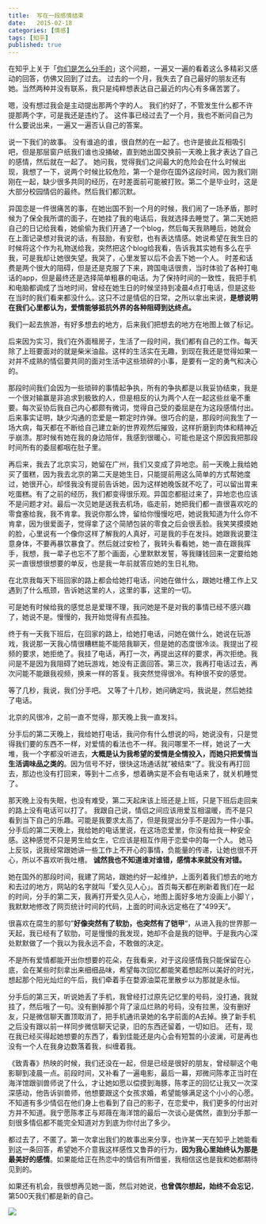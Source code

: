 ```yaml
---
title:  写在一段感情结束
date:   2015-02-18
categories: [情感]
tags: [知乎]
published: true
---
```

在知乎上关于「[你们是怎么分手的][1]」这个问题，一遍又一遍的看着这么多精彩又感动的回答，仿佛又回到了过去。
过去的一个月，我失去了自己最好的朋友还有她。当然两种并没有联系，我只是纯粹想表达自己最近的内心有多痛苦罢了。

嗯，没有想过我会是主动提出那两个字的人。
我们约好了，不管发生什么都不许提那两个字，可是我还是违约了。
这件事已经过去了一个月，我也不断问自己为什么要说出来，一遍又一遍否认自己的答案。

说一下我们的故事。
没有谁追的谁，很自然的在一起了。也许是彼此互相吸引吧，但是那层窗户纸我们谁也没捅破，直到她出国交换前一天晚上我才表达了自己的感情，然后就在一起了。
她问我，觉得我们之间最大的危险会在什么时候出现，我想了一下，说两个时候比较危险，第一个是你在国外这段时间，因为我们刚刚在一起，缺少很多共同的经历，在时差面前可能被打败。第二个是毕业时，这是大部分校园情侣的最终。然后我们都沉默。

异国恋是一件很痛苦的事，在她出国不到一个月的时候，我们闹了一场矛盾，那时候为了保全我所谓的面子，在她挂了我的电话后，我就选择去睡觉了。第二天她把自己的日记给我看，她偷偷为我们开通了一个blog，然后每天我熟睡后，她就会在上面记录想对我说的话，有鼓励，有安慰，也有表达情感。她说希望在我生日的时候将这个作为礼物送给我，突然把这个blog给我看，告诉我其实她有多么在乎我，可是我却让她很失望。我哭了，心里发誓以后不会丢下她一个人。
时差和话费是两个很大的阻碍，但是还是克服了下来，跨国电话很贵，当时体验了各种打电话的app，但是最终还是选择简单粗暴的电话。为了保持时间的一致性，我把手机和电脑都调成了当地时间，曾经在她生日的时候坚持到凌晨4点打电话，但是这些在当时的我们看来都没什么。这只不过是情侣的日常。之所以拿出来说，**是想说明在我们心里都认为，爱情能够抵抗外界的各种阻碍到达终点。**

我们一起去旅游，有好多想去的地方，后来我们把想去的地方在地图上做了标记。

后来因为实习，我们在外面租房子，生活了一段时间，我们都有自己的工作。每天除了上班要面对的就是柴米油盐。这样的生活实在无趣，到现在我还是觉得如果一对并不成熟的情侣要共同的面对生活中这些琐碎的小事，是要有一定的勇气和决心的。

那段时间我们会因为一些琐碎的事情起争执，所有的争执都是以我妥协结束，我是一个很对输赢是非追求到极致的人，但是相反的认为两个人在一起这些丝毫不重要。每次妥协后我自己内心都颇有微词，觉得自己受的委屈是在为这段感情付出。后来事实证明，缺少沟通的恋爱是一颗定时炸弹。很巧合的是，那段时间我生了一场大病，每天都在不断给自己建立新的世界观然后摧毁，这样折磨到肉体和精神近乎崩溃。那时候有她在我的身边陪伴，我感到很暖心，可能也是这个原因我把那段时间所有的委屈都咽在肚子里。

再后来，我去了北京实习，她留在广州，我们又变成了异地恋。前一天晚上我给她买了蛋糕，因为我去北京的第二天是她生日，只能提前用这么简单的方式帮她度过，她很开心，却怪我没有提前告诉她，因为这样她晚饭就不吃了，可以留出胃来吃蛋糕。有了之前的经历，我们都变得很乐观。异国恋都挺过来了，异地恋也应该不是问题才对。最后一次见她是送我去机场，临走前，她把我们都一直很喜欢吃的零食塞给我，我不肯拿。我说你那么馋，留给你慢慢吃吧，她说我知道为什么你不肯拿，因为很爱面子，觉得拿了这个简陋包装的零食之后会很丢脸。我笑笑摸摸她的脸，心里说有一个像你这样了解我的人真好，可是我的手在发抖。她跟我说要注意身体，不要再暴饮暴食了。然后就过安检了，我转头看看她，她一直在跟我挥手，我想，我一辈子也忘不了那个画面，心里默默发誓，等我赚钱回来一定要给她买一直很想很想要的单反，也是我一年前就答应她的生日礼物。

在北京我每天下班回家的路上都会给她打电话，问她在做什么，跟她吐槽工作上又遇到了什么瓶颈，告诉她这里的人，这里的事，这里的一切。

可是她有时候给我的感觉总是爱理不理，我问她是不是对我的事情已经不感兴趣了，她说不是。慢慢的，我开始觉得有点孤独。

终于有一天我下班后，在回家的路上，给她打电话，问她在做什么，她说在玩游戏，我说那一天我心情很糟糕能不能陪我聊天，但是她的态度很冷淡。我提出了视频的要求，她拒绝了。我挂了电话，再打一次，再提出这样的要求，再次拒绝。我问是不是因为我阻碍了她玩游戏，她没有正面回答。第三次，我再打电话过去，再次问能不能跟我视频，换来一样的答复。我突然觉得很冷。有种很不安的感觉。

等了几秒，我说，我们分手吧。
又等了十几秒，她问确定吗，我说是，然后她挂了电话。

北京的风很冷，之前一直不觉得，那天晚上我一直发抖。

分手后的第二天晚上，我给她打电话，我问你有什么想说的吗，她说没有，只是觉得我们要的东西不一样，对爱情的看法也不一样。我问哪里不一样，她说了一大堆，我一个字都没听进去，**大概是认为我希望的爱情是全情投入，而她只把爱情当生活调味品之类的**。因为信号不好，很快这场通话就”被结束“了。我没有再打回去，那边也没有打回来，等到十二点多，想着确实是不会有电话来了，就关机睡觉了。

那天晚上没有失眠，也没有难受，第二天起床该上班还是上班，只是下班后走回来的路上没有电话可以打了。
我跟自己说，情侣之间应该用爱互相温暖，而不是只看到当下自己的乐趣。可能是我要求太高了，但是我提出分手不是因为一件小事。分手后的第二天晚上，我给她的电话里说，在这场恋爱里，你没有给我一种安全感。这种感觉不只是男生给女生，它应该是相互作用于恋爱中的每一个人。
她马上反驳，说我经常跟她讲一些工作上不开心的事情，负能量的传递，让她也很不开心，所以不喜欢听我吐槽。
**诚然我也不知道谁对谁错，感情本来就没有对错。**

她在国外的那段时间，我建了网站，跟她约好一起维护，上面列着我们想去的地方和去过的地方，网站的名字就叫「爱久见人心」。首页每天都在刷新着我们在一起的时间，分手的第二天，我再打开爱久见人心，地图上面好多地方没画上小脚丫，我默默地修改了网页统计时间的代码，上面的时间永远定格在了“499天”。

很喜欢在腐生的那句”**好像突然有了软肋，也突然有了铠甲**“，从进入我的世界那一天起，我已经有了软肋，可是慢慢的我发现，她却不会是我的铠甲。于是我内心深处默默做了一个我以为我永远不会，不敢做的决定。

不是所有爱情都能开出你想要的花朵，在我看来，对于这段感情我只能保留在心底，会在某些时刻拿出来细细品味，希望每次回忆都能笑着想起所以美好的时光，想起那个阳光灿烂的午后，我们牵着手在婺源油菜花里散步以为那就是永恒。

分手后的第三天，听说她丢了手机，我曾经打过原先记忆里的号码，没打通，我就挂了，然后哦了一句。没有删掉那个背了滚瓜烂熟的号码，没有拉黑，没有删好友，只是微信聊天置顶取消了，把手机通讯录她的名字前面的A去掉。换了新手机之后没有跟以前一样同步微信聊天记录，旧的东西还留着，一切如旧。
还有，现在我已经买得起她想要的东西了，看到佳能还是内心会有短暂的小波澜，可是再也没有一个人在我身边数落着我，纠缠着我。

《致青春》热映的时候，我们还没在一起，但是已经是很好的朋友，曾经聊这个电影聊到凌晨一点。前段时间，又补看了一遍电影，最后一幕，郑微问陈孝正当时在海洋馆跟驯兽师说了什么，才让她如愿以偿摸到海豚，陈孝正的回忆让我又一次深深感动，他告诉驯兽师，他想要跟这个女孩求婚，希望能够满足这个小小的心愿。
不知道有多少情侣在他们身上也看到了自己的影子，在恋爱中，我们更多的付出对方并不知道。我宁愿陈孝正与郑薇在海洋馆的最后一次谈心是偶然，直到分手那一刻很多情侣都不能完全知道对方到底为你付出了多少。

都过去了，不匿了。第一次拿出我们的故事出来分享，也许某一天在知乎上她能看到这一条回答，希望她不介意我这样感性又鲁莽的行为，**因为我心里始终认为那是最美好的感情**。如果能给正在热恋中的情侣有所借鉴，我相信这也是我和她都期待见到的。

如果还有机会，我很想再见她一面，然后对她说，**也曾偶尔想起，始终不会忘记**，第500天我们都是新的自己。

![][image-1]

[1]:	https://www.zhihu.com/question/20698142

[image-1]:	https://github.com/nanaezheng/nanaezheng.github.io/raw/master/images/zhihu.jpg